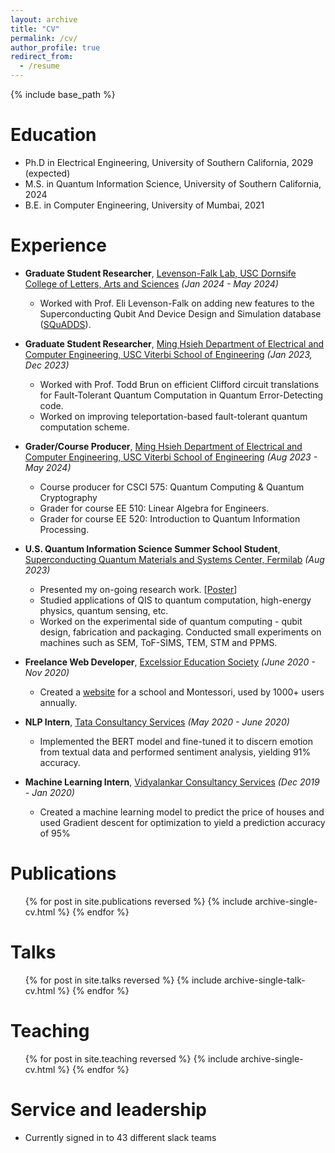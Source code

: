 ```yaml
---
layout: archive
title: "CV"
permalink: /cv/
author_profile: true
redirect_from:
  - /resume
---
```


{% include base_path %}

Education
======
* Ph.D in Electrical Engineering, University of Southern California, 2029 (expected)
* M.S. in Quantum Information Science, University of Southern California, 2024
* B.E. in Computer Engineering, University of Mumbai, 2021

Experience
======
* **Graduate Student Researcher**, <u>Levenson-Falk Lab, USC Dornsife College of Letters, Arts and Sciences</u> *(Jan 2024 - May 2024)*
  * Worked with Prof. Eli Levenson-Falk on adding new features to the Superconducting Qubit And Device Design and Simulation database ([SQuADDS](https://lfl-lab.github.io/SQuADDS/)). 

* **Graduate Student Researcher**, <u>Ming Hsieh Department of Electrical and Computer Engineering, USC Viterbi School of Engineering</u> *(Jan 2023, Dec 2023)*
  * Worked with Prof. Todd Brun on efficient Clifford circuit translations for Fault-Tolerant Quantum Computation in Quantum Error-Detecting code.
  * Worked on improving teleportation-based fault-tolerant quantum computation scheme.

* **Grader/Course Producer**, <u>Ming Hsieh Department of Electrical and Computer Engineering, USC Viterbi School of Engineering</u> *(Aug 2023 - May 2024)*
  * Course producer for CSCI 575: Quantum Computing & Quantum Cryptography
  * Grader for course EE 510: Linear Algebra for Engineers.
  * Grader for course EE 520: Introduction to Quantum Information Processing.

* **U.S. Quantum Information Science Summer School Student**, <u>Superconducting Quantum Materials and Systems Center, Fermilab</u> *(Aug 2023)*
  * Presented my on-going research work. [[Poster](https://drive.google.com/file/d/1Oc6mps5IqK25sVtUGStDIXfoFy_e2VC5/view)]
  * Studied applications of QIS to quantum computation, high-energy physics, quantum sensing, etc.
  * Worked on the experimental side of quantum computing - qubit design, fabrication and packaging. Conducted small experiments on machines such as SEM, ToF-SIMS, TEM, STM and PPMS.
  
* **Freelance Web Developer**, <u>Excelssior Education Society</u> *(June 2020 - Nov 2020)*
  * Created a [website](https://bimsparadiseschool.edu.in/) for a school and Montessori, used by 1000+ users annually.

* **NLP Intern**, <u>Tata Consultancy Services</u> *(May 2020 - June 2020)*
  * Implemented the BERT model and fine-tuned it to discern emotion from textual data and performed sentiment analysis, yielding 91% accuracy.

* **Machine Learning Intern**, <u>Vidyalankar Consultancy Services</u> *(Dec 2019 - Jan 2020)*
  * Created a machine learning model to predict the price of houses and used Gradient descent for optimization to yield a prediction accuracy of 95%

<!-- Skills
======
* Skill 1
* Skill 2
  * Sub-skill 2.1
  * Sub-skill 2.2
  * Sub-skill 2.3
* Skill 3 -->

Publications
======
  <ul>{% for post in site.publications reversed %}
    {% include archive-single-cv.html %}
  {% endfor %}</ul>
  
Talks
======
  <ul>{% for post in site.talks reversed %}
    {% include archive-single-talk-cv.html  %}
  {% endfor %}</ul>
  
Teaching
======
  <ul>{% for post in site.teaching reversed %}
    {% include archive-single-cv.html %}
  {% endfor %}</ul>
  
Service and leadership
======
* Currently signed in to 43 different slack teams
